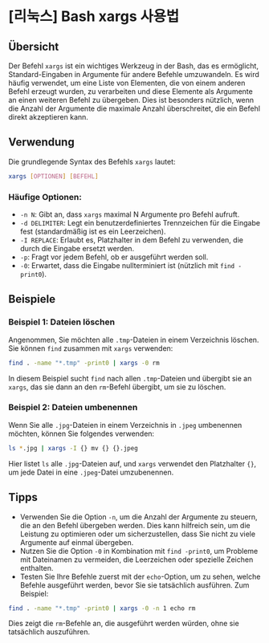# [리눅스] Bash xargs 사용법

## Übersicht
Der Befehl `xargs` ist ein wichtiges Werkzeug in der Bash, das es ermöglicht, Standard-Eingaben in Argumente für andere Befehle umzuwandeln. Es wird häufig verwendet, um eine Liste von Elementen, die von einem anderen Befehl erzeugt wurden, zu verarbeiten und diese Elemente als Argumente an einen weiteren Befehl zu übergeben. Dies ist besonders nützlich, wenn die Anzahl der Argumente die maximale Anzahl überschreitet, die ein Befehl direkt akzeptieren kann.

## Verwendung
Die grundlegende Syntax des Befehls `xargs` lautet:

```bash
xargs [OPTIONEN] [BEFEHL]
```

### Häufige Optionen:
- `-n N`: Gibt an, dass `xargs` maximal N Argumente pro Befehl aufruft.
- `-d DELIMITER`: Legt ein benutzerdefiniertes Trennzeichen für die Eingabe fest (standardmäßig ist es ein Leerzeichen).
- `-I REPLACE`: Erlaubt es, Platzhalter in dem Befehl zu verwenden, die durch die Eingabe ersetzt werden.
- `-p`: Fragt vor jedem Befehl, ob er ausgeführt werden soll.
- `-0`: Erwartet, dass die Eingabe nullterminiert ist (nützlich mit `find -print0`).

## Beispiele
### Beispiel 1: Dateien löschen
Angenommen, Sie möchten alle `.tmp`-Dateien in einem Verzeichnis löschen. Sie können `find` zusammen mit `xargs` verwenden:

```bash
find . -name "*.tmp" -print0 | xargs -0 rm
```
In diesem Beispiel sucht `find` nach allen `.tmp`-Dateien und übergibt sie an `xargs`, das sie dann an den `rm`-Befehl übergibt, um sie zu löschen.

### Beispiel 2: Dateien umbenennen
Wenn Sie alle `.jpg`-Dateien in einem Verzeichnis in `.jpeg` umbenennen möchten, können Sie folgendes verwenden:

```bash
ls *.jpg | xargs -I {} mv {} {}.jpeg
```
Hier listet `ls` alle `.jpg`-Dateien auf, und `xargs` verwendet den Platzhalter `{}`, um jede Datei in eine `.jpeg`-Datei umzubenennen.

## Tipps
- Verwenden Sie die Option `-n`, um die Anzahl der Argumente zu steuern, die an den Befehl übergeben werden. Dies kann hilfreich sein, um die Leistung zu optimieren oder um sicherzustellen, dass Sie nicht zu viele Argumente auf einmal übergeben.
- Nutzen Sie die Option `-0` in Kombination mit `find -print0`, um Probleme mit Dateinamen zu vermeiden, die Leerzeichen oder spezielle Zeichen enthalten.
- Testen Sie Ihre Befehle zuerst mit der `echo`-Option, um zu sehen, welche Befehle ausgeführt werden, bevor Sie sie tatsächlich ausführen. Zum Beispiel:

```bash
find . -name "*.tmp" -print0 | xargs -0 -n 1 echo rm
```
Dies zeigt die `rm`-Befehle an, die ausgeführt werden würden, ohne sie tatsächlich auszuführen.